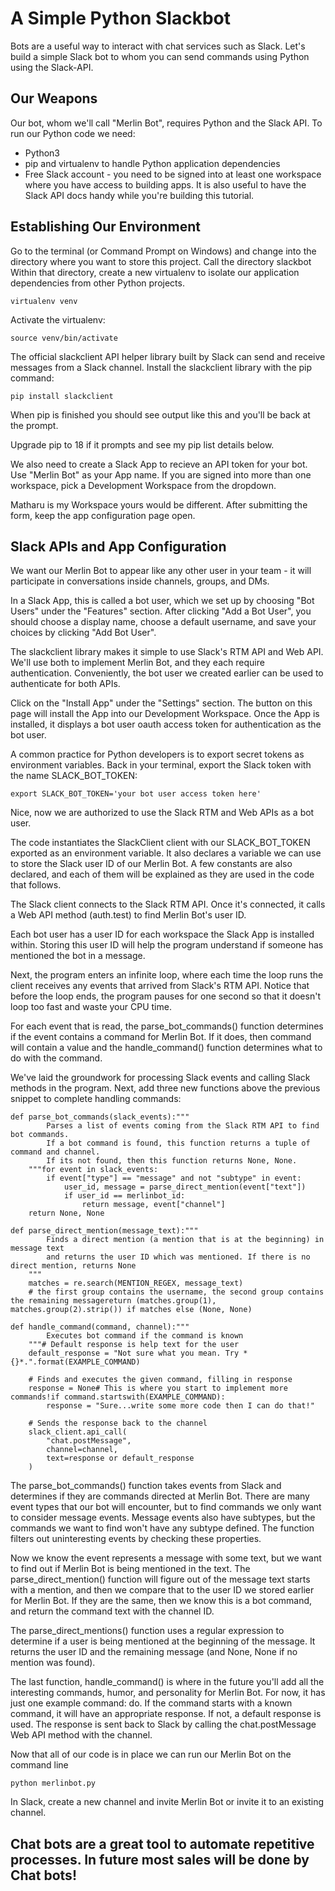 # A Simple Python Slackbot

Bots are a useful way to interact with chat services such as Slack. Let's build a simple Slack bot to whom you can send commands using Python using the Slack-API.

## Our Weapons
Our bot, whom we'll call "Merlin Bot", requires Python and the Slack API. To run our Python code we need:

* Python3
* pip and virtualenv to handle Python application dependencies
* Free Slack account - you need to be signed into at least one workspace where you have access to building apps.
It is also useful to have the Slack API docs handy while you're building this tutorial.

## Establishing Our Environment
Go to the terminal (or Command Prompt on Windows) and change into the directory where you want to store this project. Call the directory slackbot
Within that directory, create a new virtualenv to isolate our application dependencies from other Python projects.

```
virtualenv venv
```

Activate the virtualenv:

```
source venv/bin/activate
```

The official slackclient API helper library built by Slack can send and receive messages from a Slack channel. Install the slackclient library with the pip command:

```
pip install slackclient
```
When pip is finished you should see output like this and you'll be back at the prompt.

Upgrade pip to 18 if it prompts and see my pip list details below.

We also need to create a Slack App to recieve an API token for your bot. Use "Merlin Bot" as your App name. If you are signed into more than one workspace, pick a Development Workspace from the dropdown.

Matharu is my Workspace yours would be different. After submitting the form, keep the app configuration page open.

## Slack APIs and App Configuration

We want our Merlin Bot to appear like any other user in your team - it will participate in conversations inside channels, groups, and DMs.

In a Slack App, this is called a bot user, which we set up by choosing "Bot Users" under the "Features" section. After clicking "Add a Bot User", you should choose a display name, choose a default username, and save your choices by clicking "Add Bot User". 


The slackclient library makes it simple to use Slack's RTM API and Web API. We'll use both to implement Merlin Bot, and they each require authentication. Conveniently, the bot user we created earlier can be used to authenticate for both APIs.

Click on the "Install App" under the "Settings" section. The button on this page will install the App into our Development Workspace. Once the App is installed, it displays a bot user oauth access token for authentication as the bot user.


A common practice for Python developers is to export secret tokens as environment variables. Back in your terminal, export the Slack token with the name SLACK_BOT_TOKEN:

```
export SLACK_BOT_TOKEN='your bot user access token here'
```


Nice, now we are authorized to use the Slack RTM and Web APIs as a bot user.

The code instantiates the SlackClient client with our SLACK_BOT_TOKEN exported as an environment variable. It also declares a variable we can use to store the Slack user ID of our Merlin Bot. A few constants are also declared, and each of them will be explained as they are used in the code that follows.

The Slack client connects to the Slack RTM API. Once it's connected, it calls a Web API method (auth.test) to find Merlin Bot's user ID.

Each bot user has a user ID for each workspace the Slack App is installed within. Storing this user ID will help the program understand if someone has mentioned the bot in a message.

Next, the program enters an infinite loop, where each time the loop runs the client receives any events that arrived from Slack's RTM API. Notice that before the loop ends, the program pauses for one second so that it doesn't loop too fast and waste your CPU time.

For each event that is read, the parse_bot_commands() function determines if the event contains a command for Merlin Bot. If it does, then command will contain a value and the handle_command() function determines what to do with the command.

We've laid the groundwork for processing Slack events and calling Slack methods in the program. Next, add three new functions above the previous snippet to complete handling commands:

```
def parse_bot_commands(slack_events):"""
        Parses a list of events coming from the Slack RTM API to find bot commands.
        If a bot command is found, this function returns a tuple of command and channel.
        If its not found, then this function returns None, None.
    """for event in slack_events:
        if event["type"] == "message" and not "subtype" in event:
            user_id, message = parse_direct_mention(event["text"])
            if user_id == merlinbot_id:
                return message, event["channel"]
    return None, None

def parse_direct_mention(message_text):"""
        Finds a direct mention (a mention that is at the beginning) in message text
        and returns the user ID which was mentioned. If there is no direct mention, returns None
    """
    matches = re.search(MENTION_REGEX, message_text)
    # the first group contains the username, the second group contains the remaining messagereturn (matches.group(1), matches.group(2).strip()) if matches else (None, None)

def handle_command(command, channel):"""
        Executes bot command if the command is known
    """# Default response is help text for the user
    default_response = "Not sure what you mean. Try *{}*.".format(EXAMPLE_COMMAND)

    # Finds and executes the given command, filling in response
    response = None# This is where you start to implement more commands!if command.startswith(EXAMPLE_COMMAND):
        response = "Sure...write some more code then I can do that!"

    # Sends the response back to the channel
    slack_client.api_call(
        "chat.postMessage",
        channel=channel,
        text=response or default_response
    )
```
The parse_bot_commands() function takes events from Slack and determines if they are commands directed at Merlin Bot. There are many event types that our bot will encounter, but to find commands we only want to consider message events. Message events also have subtypes, but the commands we want to find won't have any subtype defined. The function filters out uninteresting events by checking these properties.

Now we know the event represents a message with some text, but we want to find out if Merlin Bot is being mentioned in the text. The parse_direct_mention() function will figure out of the message text starts with a mention, and then we compare that to the user ID we stored earlier for Merlin Bot. If they are the same, then we know this is a bot command, and return the command text with the channel ID.

The parse_direct_mentions() function uses a regular expression to determine if a user is being mentioned at the beginning of the message. It returns the user ID and the remaining message (and None, None if no mention was found).

The last function, handle_command() is where in the future you'll add all the interesting commands, humor, and personality for Merlin Bot. For now, it has just one example command: do. If the command starts with a known command, it will have an appropriate response. If not, a default response is used. The response is sent back to Slack by calling the chat.postMessage Web API method with the channel.

Now that all of our code is in place we can run our Merlin Bot on the command line

```
python merlinbot.py
```

In Slack, create a new channel and invite Merlin Bot or invite it to an existing channel.

## Chat bots are a great tool to automate repetitive processes. In future most sales will be done by Chat bots!

